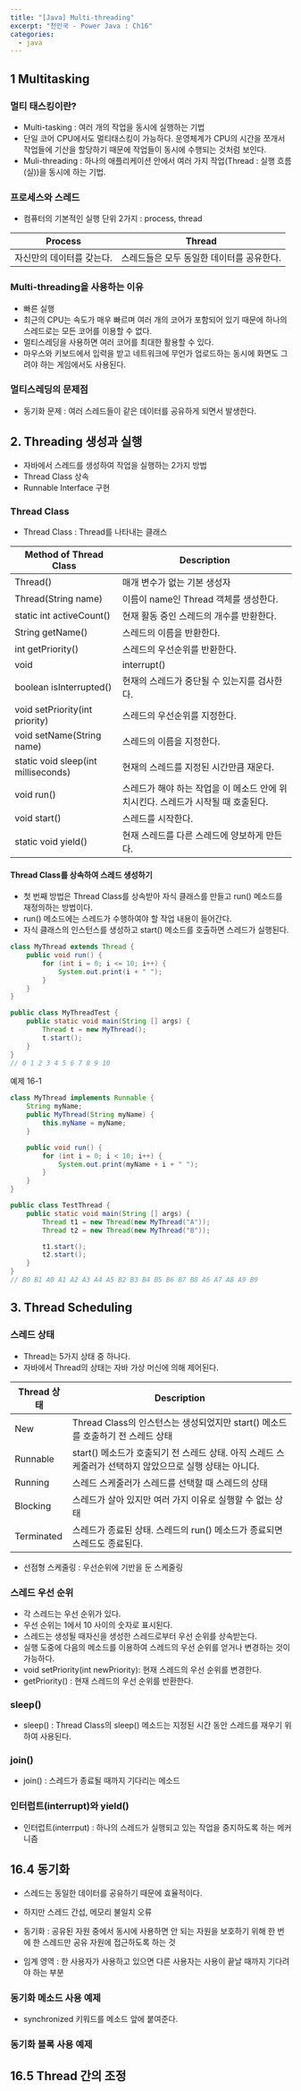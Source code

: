 ```yaml
---
title: "[Java] Multi-threading"
excerpt: "천인국 - Power Java : Ch16"
categories:
  - java
---
```

## 1 Multitasking

### 멀티 태스킹이란?

- Multi-tasking : 여러 개의 작업을 동시에 실행하는 기법
- 단일 코어 CPU에서도 멀티태스킹이 가능하다. 운영체계가 CPU의 시간을 쪼개서 작업들에 기산을 할당하기 때문에 작업들이 동시에 수행되는 것처럼 보인다.
- Muli-threading : 하나의 애플리케이션 안에서 여러 가지 작업(Thread : 실행 흐름(실))을 동시에 하는 기법.

### 프로세스와 스레드

- 컴퓨터의 기본적인 실행 단위 2가지 : process, thread

|Process|Thread|
|---|---|
|자신만의 데이터를 갖는다.|스레드들은 모두 동일한 데이터를 공유한다.|

### Multi-threading을 사용하는 이유

- 빠른 실행
- 최근의 CPU는 속도가 매우 빠르며 여러 개의 코어가 포함되어 있기 때문에 하나의 스레드로는 모든 코어를 이용할 수 없다.
- 멀티스레딩을 사용하면 여러 코어를 최대한 활용할 수 있다.
- 마우스와 키보드에서 입력을 받고 네트워크에 무언가 업로드하는 동시에 화면도 그려야 하는 게임에서도 사용된다.

### 멀티스레딩의 문제점

- 동기화 문제 : 여러 스레드들이 같은 데이터를 공유하게 되면서 발생한다.

## 2. Threading 생성과 실행

- 자바에서 스레드를 생성하여 작업을 실행하는 2가지 방법
- Thread Class 상속
- Runnable Interface 구현

### Thread Class

- Thread Class : Thread를 나타내는 클래스

|Method of Thread Class|Description|
|---|---|
|Thread()|매개 변수가 없는 기본 생성자|
|Thread(String name)|이름이 name인 Thread 객체를 생성한다.|
|static int activeCount()|현재 활동 중인 스레드의 개수를 반환한다.|
|String getName()|스레드의 이름을 반환한다.|
|int getPriority()|스레드의 우선순위를 반환한다.|
|void|interrupt()|현재의 스레드를 중단한다.|
|boolean isInterrupted()|현재의 스레드가 중단될 수 있는지를 검사한다.|
|void setPriority(int priority)|스레드의 우선순위를 지정한다.|
|void setName(String name)|스레드의 이름을 지정한다.|
|static void sleep(int milliseconds)|현재의 스레드를 지정된 시간만큼 재운다.|
|void run()|스레드가 해야 하는 작업을 이 메소드 안에 위치시킨다. 스레드가 시작될 때 호출된다.|
|void start()|스레드를 시작한다.|
|static void yield()|현재 스레드를 다른 스레드에 양보하게 만든다.|

#### Thread Class를 상속하여 스레드 생성하기

- 첫 번째 방법은 Thread Class를 상속받아 자식 클래스를 만들고 run() 메소드를 재정의하는 방법이다.
- run() 메소드에는 스레드가 수행하여야 할 작업 내용이 들어간다.
- 자식 클래스의 인스턴스를 생성하고 start() 메소드를 호출하면 스레드가 실행된다.

```java
class MyThread extends Thread {
    public void run() {
        for (int i = 0; i <= 10; i++) {
            System.out.print(i + " ");
        }
    }
}

public class MyThreadTest {
    public static void main(String [] args) {
        Thread t = new MyThread();
        t.start();
    }
}
// 0 1 2 3 4 5 6 7 8 9 10
```

예제 16-1

```java
class MyThread implements Runnable {
    String myName;
    public MyThread(String myName) {
        this.myName = myName;
    }

    public void run() {
        for (int i = 0; i < 10; i++) {
            System.out.print(myName + i + " ");
        }
    }
}

public class TestThread {
    public static void main(String [] args) {
        Thread t1 = new Thread(new MyThread("A"));
        Thread t2 = new Thread(new MyThread("B"));

        t1.start();
        t2.start();
    }
}
// B0 B1 A0 A1 A2 A3 A4 A5 B2 B3 B4 B5 B6 B7 B8 A6 A7 A8 A9 B9
```

## 3. Thread Scheduling

### 스레드 상태

- Thread는 5가지 상태 중 하나다.
- 자바에서 Thread의 상태는 자바 가상 머신에 의해 제어된다.

|Thread 상태|Description|
|---|---|
|New|Thread Class의 인스턴스는 생성되었지만 start() 메소드를 호출하기 전 스레드 상태|
|Runnable|start() 메소드가 호출되기 전 스레드 상태. 아직 스레드 스케줄러가 선택하지 않았으므로 실행 상태는 아니다.|
|Running|스레드 스케줄러가 스레드를 선택할 때 스레드의 상태|
|Blocking|스레드가 살아 있지만 여러 가지 이유로 실행할 수 없는 상태|
|Terminated|스레드가 종료된 상태. 스레드의 run() 메소드가 종료되면 스레드도 종료된다.|

- 선점형 스케줄링 : 우선순위에 기반을 둔 스케줄링

### 스레드 우선 순위

- 각 스레드는 우선 순위가 있다.
- 우선 순위는 1에서 10 사이의 숫자로 표시된다.
- 스레드는 생성될 때자신을 생성한 스레드로부터 우선 순위를 상속받는다.
- 실행 도중에 다음의 메소드를 이용하여 스레드의 우선 순위를 얻거나 변경하는 것이 가능하다.
- void setPriority(int newPriority): 현재 스레드의 우선 순위를 변경한다.
- getPriority() : 현재 스레드의 우선 순위를 반환한다.

### sleep()

- sleep() : Thread Class의 sleep() 메소드는 지정된 시간 동안 스레드를 재우기 위하여 사용된다.

### join()

- join() : 스레드가 종료될 때까지 기다리는 메소드

### 인터럽트(interrupt)와 yield()

- 인터럽트(interrput) : 하나의 스레드가 실행되고 있는 작업을 중지하도록 하는 메커니즘

## 16.4 동기화

- 스레드는 동일한 데이터를 공유하기 때문에 효율적이다.
- 하지만 스레드 간섭, 메모리 불일치 오류

- 동기화 : 공유된 자원 중에서 동시에 사용하면 안 되는 자원을 보호하기 위해 한 번에 한 스레드만 공유 자원에 접근하도록 하는 것
- 임계 영역 : 한 사용자가 사용하고 있으면 다른 사용자는 사용이 끝날 때까지 기다려야 하는 부분

### 동기화 메소드 사용 예제

- synchronized 키워드를 메소드 앞에 붙여준다.

### 동기화 블록 사용 예제

## 16.5 Thread 간의 조정

